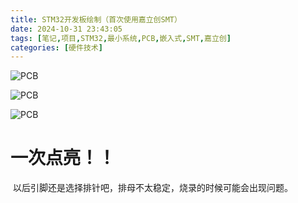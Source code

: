 ```yaml
---
title: STM32开发板绘制（首次使用嘉立创SMT）
date: 2024-10-31 23:43:05
tags: [笔记,项目,STM32,最小系统,PCB,嵌入式,SMT,嘉立创] 
categories: [硬件技术]
---
```


![PCB](../images/PCB/STM32UNO/3.png)





![PCB](../images/PCB/STM32UNO/1.png)

![PCB](../images/PCB/STM32UNO/2.jpg)

# 一次点亮！！

​	以后引脚还是选择排针吧，排母不太稳定，烧录的时候可能会出现问题。

